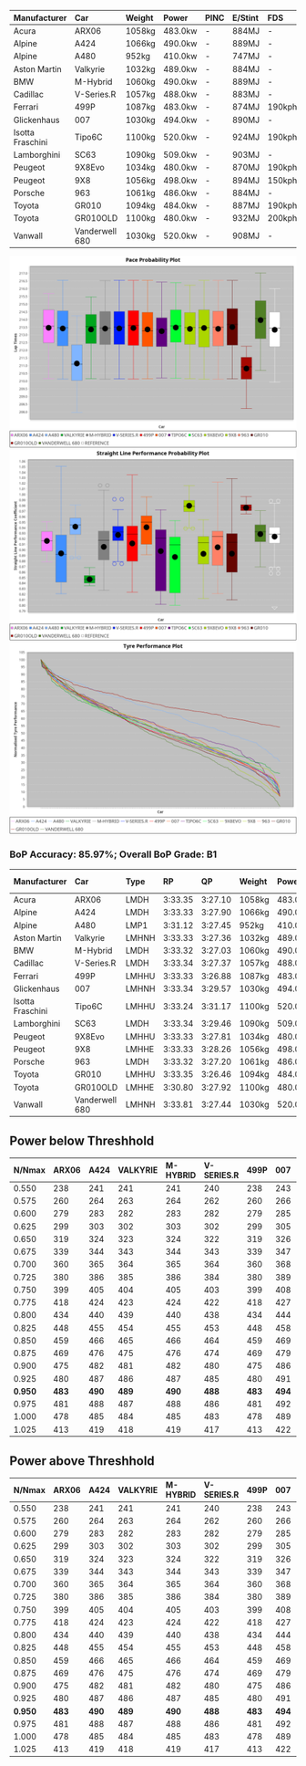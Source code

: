 | Manufacturer     | Car            | Weight | Power   | PINC    | E/Stint | FDS     |
|:-|:-|:-|:-|:-|:-|:-|
| Acura            | ARX06          | 1058kg | 483.0kw |    -    | 884MJ   |    -    |
| Alpine           | A424           | 1066kg | 490.0kw |    -    | 889MJ   |    -    |
| Alpine           | A480           | 952kg  | 410.0kw |    -    | 747MJ   |    -    |
| Aston Martin     | Valkyrie       | 1032kg | 489.0kw |    -    | 884MJ   |    -    |
| BMW              | M-Hybrid       | 1060kg | 490.0kw |    -    | 889MJ   |    -    |
| Cadillac         | V-Series.R     | 1057kg | 488.0kw |    -    | 883MJ   |    -    |
| Ferrari          | 499P           | 1087kg | 483.0kw |    -    | 874MJ   | 190kph  |
| Glickenhaus      | 007            | 1030kg | 494.0kw |    -    | 890MJ   |    -    |
| Isotta Fraschini | Tipo6C         | 1100kg | 520.0kw |    -    | 924MJ   | 190kph  |
| Lamborghini      | SC63           | 1090kg | 509.0kw |    -    | 903MJ   |    -    |
| Peugeot          | 9X8Evo         | 1034kg | 480.0kw |    -    | 870MJ   | 190kph  |
| Peugeot          | 9X8            | 1056kg | 498.0kw |    -    | 894MJ   | 150kph  |
| Porsche          | 963            | 1061kg | 486.0kw |    -    | 884MJ   |    -    |
| Toyota           | GR010          | 1094kg | 484.0kw |    -    | 887MJ   | 190kph  |
| Toyota           | GR010OLD       | 1100kg | 480.0kw |    -    | 932MJ   | 200kph  |
| Vanwall          | Vanderwell 680 | 1030kg | 520.0kw |    -    | 908MJ   |    -    |

![PACECHART](./IMG/AUTO.png)
![STRAIGHTLINEPERFORMANCECHART](./IMG/AUTO_sp.png)
![TYREPERFORMANCECHART](./IMG/AUTO_tw.png)

### BoP Accuracy: 85.97%; Overall BoP Grade: B1
| Manufacturer     | Car            | Type  | RP      | QP      | Weight | Power¹  | Threshhold | PINC    | Power²   | E/Stint | AVG Vmax  | FDS     | RDLC | L/Stint | BOP-Grade | Model Accuracy | Model Points | Match%  | SimDiff |
|:-|:-|:-|:-|:-|:-|:-|:-|:-|:-|:-|:-|:-|:-|:-|:-|:-|:-|:-|:-|
| Acura            | ARX06          | LMDH  | 3:33.35 | 3:27.10 | 1058kg | 483.0kw | 0.0kph     |    -    | 483.00kw |  884MJ  | 315.87kph |    -    | 1.01 | 12      | ~A1       | 100.00%        | 996          | 95.17%  | #       |
| Alpine           | A424           | LMDH  | 3:33.33 | 3:27.90 | 1066kg | 490.0kw | 0.0kph     |    -    | 490.00kw |  889MJ  | 312.38kph |    -    | 1.01 | 12      | +A2       | 99.37%         | 2056         | 93.26%  | #       |
| Alpine           | A480           | LMP1  | 3:31.12 | 3:27.45 |  952kg | 410.0kw | 0.0kph     |    -    | 410.00kw |  747MJ  | 318.15kph |    -    | 0.97 | 11      | -E2       | 96.76%         | 1135         | 53.86%  | +1.72   |
| Aston Martin     | Valkyrie       | LMHNH | 3:33.33 | 3:27.36 | 1032kg | 489.0kw | 0.0kph     |    -    | 489.00kw |  884MJ  | 305.77kph |    -    | 1.06 | 12      | +C2       | 100.00%        | 247          | 73.29%  | #       |
| BMW              | M-Hybrid       | LMDH  | 3:33.32 | 3:27.03 | 1060kg | 490.0kw | 0.0kph     |    -    | 490.00kw |  889MJ  | 315.72kph |    -    | 1.01 | 12      | ~A1       | 99.20%         | 3081         | 98.69%  | #       |
| Cadillac         | V-Series.R     | LMDH  | 3:33.34 | 3:27.37 | 1057kg | 488.0kw | 0.0kph     |    -    | 488.00kw |  883MJ  | 317.28kph |    -    | 1.01 | 12      | +B1       | 99.22%         | 5358         | 89.45%  | #       |
| Ferrari          | 499P           | LMHHU | 3:33.33 | 3:26.88 | 1087kg | 483.0kw | 0.0kph     |    -    | 483.00kw |  874MJ  | 313.75kph | 190kph  | 1.02 | 12      | ~A1       | 99.93%         | 6954         | 100.00% | #       |
| Glickenhaus      | 007            | LMHNH | 3:33.34 | 3:29.57 | 1030kg | 494.0kw | 0.0kph     |    -    | 494.00kw |  890MJ  | 322.97kph |    -    | 0.97 | 12      | +B1       | 94.07%         | 2174         | 89.39%  | +1.21   |
| Isotta Fraschini | Tipo6C         | LMHHU | 3:33.24 | 3:31.17 | 1100kg | 520.0kw | 0.0kph     |    -    | 520.00kw |  924MJ  | 314.68kph | 190kph  | 1.02 | 12      | +C2       | 97.73%         | 129          | 72.13%  | +1.45   |
| Lamborghini      | SC63           | LMDH  | 3:33.34 | 3:29.46 | 1090kg | 509.0kw | 0.0kph     |    -    | 509.00kw |  903MJ  | 312.12kph |    -    | 1.02 | 12      | ~A1       | 100.00%        | 784          | 99.47%  | +1.23   |
| Peugeot          | 9X8Evo         | LMHHU | 3:33.33 | 3:27.81 | 1034kg | 480.0kw | 0.0kph     |    -    | 480.00kw |  870MJ  | 328.89kph | 190kph  | 1.02 | 12      | +A2       | 100.00%        | 1458         | 94.04%  | #       |
| Peugeot          | 9X8            | LMHHE | 3:33.33 | 3:28.26 | 1056kg | 498.0kw | 0.0kph     |    -    | 498.00kw |  894MJ  | 313.69kph | 150kph  | 1.02 | 12      | ~A1       | 98.36%         | 4506         | 100.00% | -0.25   |
| Porsche          | 963            | LMDH  | 3:33.32 | 3:27.20 | 1061kg | 486.0kw | 0.0kph     |    -    | 486.00kw |  884MJ  | 314.16kph |    -    | 1.01 | 12      | ~A1       | 99.87%         | 14199        | 100.00% | #       |
| Toyota           | GR010          | LMHHU | 3:33.35 | 3:26.46 | 1094kg | 484.0kw | 0.0kph     |    -    | 484.00kw |  887MJ  | 310.19kph | 190kph  | 1.01 | 12      | ~A1       | 99.92%         | 5012         | 100.00% | #       |
| Toyota           | GR010OLD       | LMHHE | 3:30.80 | 3:27.92 | 1100kg | 480.0kw | 0.0kph     |    -    | 480.00kw |  932MJ  | 323.42kph | 200kph  | 0.98 | 12      | -Ω1       | 100.00%        | 351          | 23.93%  | +5.88   |
| Vanwall          | Vanderwell 680 | LMHNH | 3:33.81 | 3:27.44 | 1030kg | 520.0kw | 0.0kph     |    -    | 520.00kw |  908MJ  | 323.80kph |    -    | 1.02 | 12      | +A2       | 95.37%         | 639          | 92.78%  | +0.06   |

## Power below Threshhold
| N/Nmax    | ARX06   | A424    | VALKYRIE | M-HYBRID | V-SERIES.R | 499P    | 007     | TIPO6C  | SC63    | 9X8EVO  | 9X8     | 963     | GR010   | GR010OLD | VANDERWELL 680 | ​     | RPM      | A480    |
|:-|:-|:-|:-|:-|:-|:-|:-|:-|:-|:-|:-|:-|:-|:-|:-|:-|:-|:-|
|  0.550    |  238    |  241    |  241     |  241     |  240       |  238    |  243    |  256    |  251    |  236    |  245    |  239    |  238    |  236     |  256           |  ​    |   --     |   -     |
|  0.575    |  260    |  264    |  263     |  264     |  262       |  260    |  266    |  279    |  274    |  258    |  268    |  261    |  260    |  258     |  279           |  ​    |   --     |   -     |
|  0.600    |  279    |  283    |  282     |  283     |  282       |  279    |  285    |  300    |  294    |  277    |  288    |  281    |  279    |  277     |  300           |  ​    |   --     |   -     |
|  0.625    |  299    |  303    |  302     |  303     |  302       |  299    |  305    |  322    |  315    |  297    |  308    |  301    |  299    |  297     |  322           |  ​    |   --     |   -     |
|  0.650    |  319    |  324    |  323     |  324     |  322       |  319    |  326    |  343    |  336    |  317    |  329    |  321    |  320    |  317     |  343           |  ​    |   --     |   -     |
|  0.675    |  339    |  344    |  343     |  344     |  343       |  339    |  347    |  365    |  357    |  337    |  350    |  341    |  340    |  337     |  365           |  ​    |   --     |   -     |
|  0.700    |  360    |  365    |  364     |  365     |  364       |  360    |  368    |  387    |  379    |  358    |  371    |  362    |  361    |  358     |  387           |  ​    |   --     |   -     |
|  0.725    |  380    |  386    |  385     |  386     |  384       |  380    |  389    |  409    |  400    |  378    |  392    |  383    |  381    |  378     |  409           |  ​    |   --     |   -     |
|  0.750    |  399    |  405    |  404     |  405     |  403       |  399    |  408    |  430    |  421    |  397    |  411    |  402    |  400    |  397     |  430           |  ​    |   --     |   -     |
|  0.775    |  418    |  424    |  423     |  424     |  422       |  418    |  427    |  449    |  440    |  415    |  430    |  420    |  418    |  415     |  449           |  ​    |  5000    |  241    |
|  0.800    |  434    |  440    |  439     |  440     |  438       |  434    |  444    |  467    |  457    |  431    |  447    |  436    |  435    |  431     |  467           |  ​    |  5500    |  284    |
|  0.825    |  448    |  455    |  454     |  455     |  453       |  448    |  458    |  482    |  472    |  445    |  462    |  451    |  449    |  445     |  482           |  ​    |  6000    |  318    |
|  0.850    |  459    |  466    |  465     |  466     |  464       |  459    |  469    |  494    |  484    |  456    |  473    |  462    |  460    |  456     |  494           |  ​    |  6500    |  359    |
|  0.875    |  469    |  476    |  475     |  476     |  474       |  469    |  479    |  505    |  494    |  466    |  483    |  472    |  470    |  466     |  505           |  ​    |  7000    |  401    |
|  0.900    |  475    |  482    |  481     |  482     |  480       |  475    |  486    |  512    |  501    |  472    |  490    |  478    |  476    |  472     |  512           |  ​    |  7500    |  411    |
|  0.925    |  480    |  487    |  486     |  487     |  485       |  480    |  491    |  517    |  506    |  477    |  495    |  483    |  481    |  477     |  517           |  ​    |  8000    |  407    |
| **0.950** | **483** | **490** | **489**  | **490**  | **488**    | **483** | **494** | **520** | **509** | **480** | **498** | **486** | **484** | **480**  | **520**        | **​** | **8500** | **410** |
|  0.975    |  481    |  488    |  487     |  488     |  486       |  481    |  492    |  518    |  507    |  478    |  496    |  484    |  482    |  478     |  518           |  ​    |  9000    |  205    |
|  1.000    |  478    |  485    |  484     |  485     |  483       |  478    |  489    |  514    |  504    |  475    |  493    |  481    |  479    |  475     |  514           |  ​    |   --     |   -     |
|  1.025    |  413    |  419    |  418     |  419     |  417       |  413    |  422    |  444    |  435    |  410    |  425    |  415    |  413    |  410     |  444           |  ​    |   --     |   -     |

## Power above Threshhold
| N/Nmax    | ARX06   | A424    | VALKYRIE | M-HYBRID | V-SERIES.R | 499P    | 007     | TIPO6C  | SC63    | 9X8EVO  | 9X8     | 963     | GR010   | GR010OLD | VANDERWELL 680 | ​     | RPM      | A480    |
|:-|:-|:-|:-|:-|:-|:-|:-|:-|:-|:-|:-|:-|:-|:-|:-|:-|:-|:-|
|  0.550    |  238    |  241    |  241     |  241     |  240       |  238    |  243    |  256    |  251    |  236    |  245    |  239    |  238    |  236     |  256           |  ​    |   --     |   -     |
|  0.575    |  260    |  264    |  263     |  264     |  262       |  260    |  266    |  279    |  274    |  258    |  268    |  261    |  260    |  258     |  279           |  ​    |   --     |   -     |
|  0.600    |  279    |  283    |  282     |  283     |  282       |  279    |  285    |  300    |  294    |  277    |  288    |  281    |  279    |  277     |  300           |  ​    |   --     |   -     |
|  0.625    |  299    |  303    |  302     |  303     |  302       |  299    |  305    |  322    |  315    |  297    |  308    |  301    |  299    |  297     |  322           |  ​    |   --     |   -     |
|  0.650    |  319    |  324    |  323     |  324     |  322       |  319    |  326    |  343    |  336    |  317    |  329    |  321    |  320    |  317     |  343           |  ​    |   --     |   -     |
|  0.675    |  339    |  344    |  343     |  344     |  343       |  339    |  347    |  365    |  357    |  337    |  350    |  341    |  340    |  337     |  365           |  ​    |   --     |   -     |
|  0.700    |  360    |  365    |  364     |  365     |  364       |  360    |  368    |  387    |  379    |  358    |  371    |  362    |  361    |  358     |  387           |  ​    |   --     |   -     |
|  0.725    |  380    |  386    |  385     |  386     |  384       |  380    |  389    |  409    |  400    |  378    |  392    |  383    |  381    |  378     |  409           |  ​    |   --     |   -     |
|  0.750    |  399    |  405    |  404     |  405     |  403       |  399    |  408    |  430    |  421    |  397    |  411    |  402    |  400    |  397     |  430           |  ​    |   --     |   -     |
|  0.775    |  418    |  424    |  423     |  424     |  422       |  418    |  427    |  449    |  440    |  415    |  430    |  420    |  418    |  415     |  449           |  ​    |  5000    |  241    |
|  0.800    |  434    |  440    |  439     |  440     |  438       |  434    |  444    |  467    |  457    |  431    |  447    |  436    |  435    |  431     |  467           |  ​    |  5500    |  284    |
|  0.825    |  448    |  455    |  454     |  455     |  453       |  448    |  458    |  482    |  472    |  445    |  462    |  451    |  449    |  445     |  482           |  ​    |  6000    |  318    |
|  0.850    |  459    |  466    |  465     |  466     |  464       |  459    |  469    |  494    |  484    |  456    |  473    |  462    |  460    |  456     |  494           |  ​    |  6500    |  359    |
|  0.875    |  469    |  476    |  475     |  476     |  474       |  469    |  479    |  505    |  494    |  466    |  483    |  472    |  470    |  466     |  505           |  ​    |  7000    |  401    |
|  0.900    |  475    |  482    |  481     |  482     |  480       |  475    |  486    |  512    |  501    |  472    |  490    |  478    |  476    |  472     |  512           |  ​    |  7500    |  411    |
|  0.925    |  480    |  487    |  486     |  487     |  485       |  480    |  491    |  517    |  506    |  477    |  495    |  483    |  481    |  477     |  517           |  ​    |  8000    |  407    |
| **0.950** | **483** | **490** | **489**  | **490**  | **488**    | **483** | **494** | **520** | **509** | **480** | **498** | **486** | **484** | **480**  | **520**        | **​** | **8500** | **410** |
|  0.975    |  481    |  488    |  487     |  488     |  486       |  481    |  492    |  518    |  507    |  478    |  496    |  484    |  482    |  478     |  518           |  ​    |  9000    |  205    |
|  1.000    |  478    |  485    |  484     |  485     |  483       |  478    |  489    |  514    |  504    |  475    |  493    |  481    |  479    |  475     |  514           |  ​    |   --     |   -     |
|  1.025    |  413    |  419    |  418     |  419     |  417       |  413    |  422    |  444    |  435    |  410    |  425    |  415    |  413    |  410     |  444           |  ​    |   --     |   -     |
